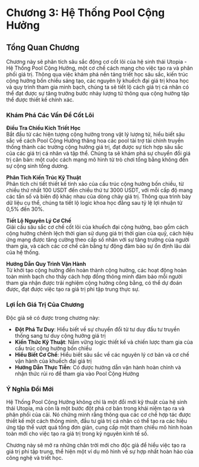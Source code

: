 # Chương 3: Hệ Thống Pool Cộng Hưởng

## Tổng Quan Chương

Chương này sẽ phân tích sâu sắc động cơ cốt lõi của hệ sinh thái Utopia - Hệ Thống Pool Cộng Hưởng, một cơ chế cách mạng cho việc tạo ra và phân phối giá trị. Thông qua việc khám phá nền tảng triết học sâu sắc, kiến trúc cộng hưởng bốn chiều sáng tạo, các nguyên lý khuếch đại giá trị khoa học và quy trình tham gia minh bạch, chúng ta sẽ tiết lộ cách giá trị cá nhân có thể đạt được sự tăng trưởng bước nhảy lượng tử thông qua cộng hưởng tập thể được thiết kế chính xác.

### Khám Phá Các Vấn Đề Cốt Lõi

**Điều Tra Chiều Kích Triết Học**  
Bắt đầu từ các hiện tượng cộng hưởng trong vật lý lượng tử, hiểu biết sâu sắc về cách Pool Cộng Hưởng thăng hoa các pool tài trợ tài chính truyền thống thành các trường cộng hưởng giá trị, đạt được sự tích hợp sâu sắc của các giá trị cá nhân và tập thể. Chúng ta sẽ khám phá sự chuyển đổi giá trị căn bản: một cuộc cách mạng mô hình từ trò chơi tổng bằng không đến sự cộng sinh tổng dương.

**Phân Tích Kiến Trúc Kỹ Thuật**  
Phân tích chi tiết thiết kế tinh xảo của cấu trúc cộng hưởng bốn chiều, từ chiều thứ nhất 100 USDT đến chiều thứ tư 3000 USDT, với mỗi cấp độ mang các tần số và biên độ khác nhau của dòng chảy giá trị. Thông qua trình bày dữ liệu cụ thể, chúng ta tiết lộ logic khoa học đằng sau tỷ lệ lợi nhuận từ 0,5% đến 30%.

**Tiết Lộ Nguyên Lý Cơ Chế**  
Giải cấu sâu sắc cơ chế cốt lõi của khuếch đại cộng hưởng, bao gồm cách cộng hưởng chênh lệch thời gian sử dụng giá trị thời gian của quỹ, cách hiệu ứng mạng được tăng cường theo cấp số nhân với sự tăng trưởng của người tham gia, và cách các cơ chế cân bằng tự động đảm bảo sự ổn định lâu dài của hệ thống.

**Hướng Dẫn Quy Trình Vận Hành**  
Từ khởi tạo cộng hưởng đến hoàn thành cộng hưởng, các hoạt động hoàn toàn minh bạch cho thấy cách hợp đồng thông minh đảm bảo mỗi người tham gia nhận được trải nghiệm cộng hưởng công bằng, có thể dự đoán được, đạt được việc tạo ra giá trị phi tập trung thực sự.

### Lợi Ích Giá Trị Của Chương

Độc giả sẽ có được trong chương này:

* **Đột Phá Tư Duy**: Hiểu biết về sự chuyển đổi từ tư duy đầu tư truyền thống sang tư duy cộng hưởng giá trị
* **Kiến Thức Kỹ Thuật**: Nắm vững logic thiết kế và chiến lược tham gia của cấu trúc cộng hưởng bốn chiều
* **Hiểu Biết Cơ Chế**: Hiểu biết sâu sắc về các nguyên lý cơ bản và cơ chế vận hành của khuếch đại giá trị
* **Hướng Dẫn Thực Tiễn**: Có được hướng dẫn vận hành hoàn chỉnh và nhận thức rủi ro để tham gia vào Pool Cộng Hưởng

### Ý Nghĩa Đổi Mới

Hệ Thống Pool Cộng Hưởng không chỉ là một đổi mới kỹ thuật của hệ sinh thái Utopia, mà còn là một bước đột phá cơ bản trong khái niệm tạo ra và phân phối của cải. Nó chứng minh rằng thông qua các cơ chế hợp tác được thiết kế một cách thông minh, đầu tư giá trị cá nhân có thể tạo ra các hiệu ứng tập thể vượt quá tổng đơn giản, cung cấp một tham chiếu mô hình hoàn toàn mới cho việc tạo ra giá trị trong kỷ nguyên kinh tế số.

Chương này sẽ mở ra những chân trời mới cho độc giả để hiểu việc tạo ra giá trị phi tập trung, thể hiện một ví dụ mô hình về sự hợp nhất hoàn hảo của công nghệ và triết học.